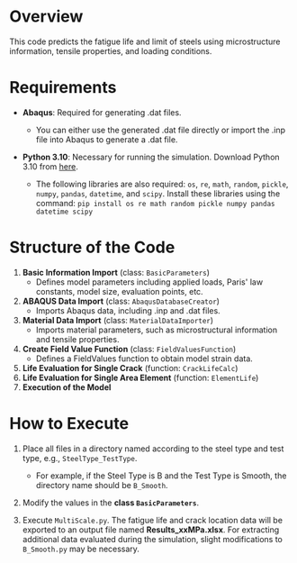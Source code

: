 # Overview
This code predicts the fatigue life and limit of steels using microstructure information, tensile properties, and loading conditions.

# Requirements
* **Abaqus**: Required for generating .dat files.
  * You can either use the generated .dat file directly or import the .inp file into Abaqus to generate a .dat file.
 
* **Python 3.10**: Necessary for running the simulation. Download Python 3.10 from [here](https://www.python.org/downloads/).
  * The following libraries are also required: `os`, `re`, `math`, `random`, `pickle`, `numpy`, `pandas`, `datetime`, and `scipy`. Install these libraries using the command:
    `pip install os re math random pickle numpy pandas datetime scipy`

# Structure of the Code
1. **Basic Information Import** (class: `BasicParameters`)
   * Defines model parameters including applied loads, Paris' law constants, model size, evaluation points, etc.
2. **ABAQUS Data Import** (class: `AbaqusDatabaseCreator`)
   * Imports Abaqus data, including .inp and .dat files.
3. **Material Data Import** (class: `MaterialDataImporter`)
   * Imports material parameters, such as microstructural information and tensile properties.
4. **Create Field Value Function** (class: `FieldValuesFunction`)
   * Defines a FieldValues function to obtain model strain data.
5. **Life Evaluation for Single Crack** (function: `CrackLifeCalc`)
6. **Life Evaluation for Single Area Element** (function: `ElementLife`)
7. **Execution of the Model**

# How to Execute
1. Place all files in a directory named according to the steel type and test type, e.g., `SteelType_TestType`.
   * For example, if the Steel Type is B and the Test Type is Smooth, the directory name should be `B_Smooth`.
2. Modify the values in the **class `BasicParameters`**.

3. Execute `MultiScale.py`. The fatigue life and crack location data will be exported to an output file named **Results_xxMPa.xlsx**. For extracting additional data evaluated during the simulation, slight modifications to `B_Smooth.py` may be necessary.
